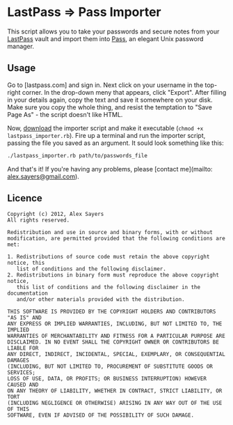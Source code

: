 LastPass => Pass Importer
=========================

This script allows you to take your passwords and secure notes from your
[LastPass](http://lastpass.com) vault and import them into
[Pass](http://zx2c4.com/projects/password-store/), an elegant Unix password
manager.

Usage
-----

Go to [lastpass.com] and sign in. Next click on your username in the top-right
corner. In the drop-down meny that appears, click "Export". After filling in
your details again, copy the text and save it somewhere on your disk. Make sure
you copy the whole thing, and resist the temptation to "Save Page As" - the
script doesn't like HTML.

Now, [download](https://raw.github.com/asayers/lastpass-importer/master/lastpass_importer.rb) the importer script and make it executable (`chmod +x lastpass_importer.rb`). Fire up a terminal and run the importer script, passing the
file you saved as an argument. It sould look something like this:
```bash
./lastpass_importer.rb path/to/passwords_file
```

And that's it! If you're having any problems, please [contact me](mailto: alex.sayers@gmail.com).

Licence
-------

    Copyright (c) 2012, Alex Sayers
    All rights reserved.

    Redistribution and use in source and binary forms, with or without
    modification, are permitted provided that the following conditions are met: 

    1. Redistributions of source code must retain the above copyright notice, this
       list of conditions and the following disclaimer. 
    2. Redistributions in binary form must reproduce the above copyright notice,
       this list of conditions and the following disclaimer in the documentation
       and/or other materials provided with the distribution. 

    THIS SOFTWARE IS PROVIDED BY THE COPYRIGHT HOLDERS AND CONTRIBUTORS "AS IS" AND
    ANY EXPRESS OR IMPLIED WARRANTIES, INCLUDING, BUT NOT LIMITED TO, THE IMPLIED
    WARRANTIES OF MERCHANTABILITY AND FITNESS FOR A PARTICULAR PURPOSE ARE
    DISCLAIMED. IN NO EVENT SHALL THE COPYRIGHT OWNER OR CONTRIBUTORS BE LIABLE FOR
    ANY DIRECT, INDIRECT, INCIDENTAL, SPECIAL, EXEMPLARY, OR CONSEQUENTIAL DAMAGES
    (INCLUDING, BUT NOT LIMITED TO, PROCUREMENT OF SUBSTITUTE GOODS OR SERVICES;
    LOSS OF USE, DATA, OR PROFITS; OR BUSINESS INTERRUPTION) HOWEVER CAUSED AND
    ON ANY THEORY OF LIABILITY, WHETHER IN CONTRACT, STRICT LIABILITY, OR TORT
    (INCLUDING NEGLIGENCE OR OTHERWISE) ARISING IN ANY WAY OUT OF THE USE OF THIS
    SOFTWARE, EVEN IF ADVISED OF THE POSSIBILITY OF SUCH DAMAGE.
